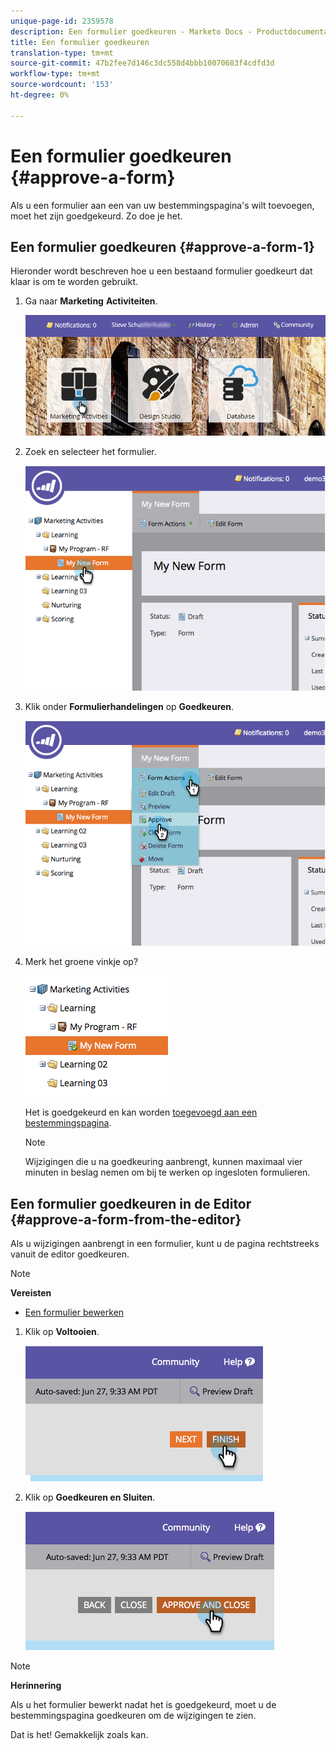 ```yaml
---
unique-page-id: 2359578
description: Een formulier goedkeuren - Marketo Docs - Productdocumentatie
title: Een formulier goedkeuren
translation-type: tm+mt
source-git-commit: 47b2fee7d146c3dc558d4bbb10070683f4cdfd3d
workflow-type: tm+mt
source-wordcount: '153'
ht-degree: 0%

---
```



# Een formulier goedkeuren {#approve-a-form}

Als u een formulier aan een van uw bestemmingspagina&#39;s wilt toevoegen, moet het zijn goedgekeurd. Zo doe je het.

## Een formulier goedkeuren {#approve-a-form-1}

Hieronder wordt beschreven hoe u een bestaand formulier goedkeurt dat klaar is om te worden gebruikt.

1. Ga naar **Marketing** **Activiteiten**.

   ![](assets/login-marketing-activities-7.png)

1. Zoek en selecteer het formulier.

   ![](assets/image2014-9-15-17-3a49-3a40.png)

1. Klik onder **Formulierhandelingen** op **Goedkeuren**.

   ![](assets/image2014-9-15-17-3a49-3a47.png)

1. Merk het groene vinkje op?

   ![](assets/image2014-9-15-17-3a50-3a2.png)

   Het is goedgekeurd en kan worden [toegevoegd aan een bestemmingspagina](../../../../product-docs/demand-generation/landing-pages/understanding-landing-pages/approve-unapprove-or-delete-a-landing-page.md).

   >[!NOTE]
   >
   >Wijzigingen die u na goedkeuring aanbrengt, kunnen maximaal vier minuten in beslag nemen om bij te werken op ingesloten formulieren.

## Een formulier goedkeuren in de Editor {#approve-a-form-from-the-editor}

Als u wijzigingen aanbrengt in een formulier, kunt u de pagina rechtstreeks vanuit de editor goedkeuren.

>[!NOTE]
>
>**Vereisten**
>
>* [Een formulier bewerken](../../../../product-docs/demand-generation/forms/form-actions/edit-a-form.md)

>



1. Klik op **Voltooien**.

   ![](assets/image2014-9-15-17-3a51-3a43.png)

1. Klik op **Goedkeuren en Sluiten**.

   ![](assets/image2014-9-15-17-3a52-3a1.png)

>[!NOTE]
>
>**Herinnering**
>
>Als u het formulier bewerkt nadat het is goedgekeurd, moet u de bestemmingspagina [](../../../../product-docs/demand-generation/landing-pages/understanding-landing-pages/approve-unapprove-or-delete-a-landing-page.md) goedkeuren om de wijzigingen te zien.

Dat is het! Gemakkelijk zoals kan.